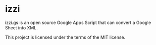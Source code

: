# izzi

izzi.gs is an open source Google Apps Script that can convert a Google Sheet into XML. 

This project is licensed under the terms of the MIT license.
